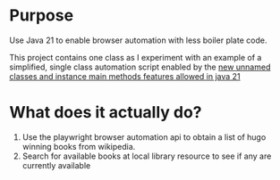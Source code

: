 # Purpose
Use Java 21 to enable browser automation with less boiler plate code. 

This project contains one class as I experiment with an example of a simplified, single class automation script enabled by the [new unnamed classes and instance main methods features allowed in java 21](https://openjdk.org/jeps/445)

# What does it actually do?
1) Use the playwright browser automation api to obtain a list of hugo winning books from wikipedia. 
2) Search for available books at local library resource to see if any are currently available
